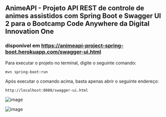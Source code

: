 ## AnimeAPI - Projeto API REST de controle de animes assistidos com Spring Boot e Swagger UI 2 para o Bootcamp Code Anywhere da Digital Innovation One

### disponível em https://animeapi-project-spring-boot.herokuapp.com/swagger-ui.html

Para executar o projeto no terminal, digite o seguinte comando:
~~~
mvn spring-boot:run 
~~~
Após executar o comando acima, basta apenas abrir o seguinte endereço:
~~~
http://localhost:8080/swagger-ui.html
~~~

![image](https://user-images.githubusercontent.com/49367122/117894368-96ce3d80-b292-11eb-8d78-88a3c8cbde64.png)

![image](https://user-images.githubusercontent.com/49367122/117380653-9ad41700-aeb0-11eb-9523-df44d9ff7f56.png)
